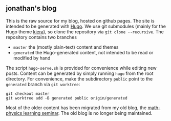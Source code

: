 jonathan's blog
----------------

This is the raw source for my blog, hosted on github pages. The site is intended
to be generated with [Hugo](https://gohugo.io/). We use git submodules (mainly
for the Hugo theme [kiera](https://github.com/funkydan2/hugo-kiera)), so clone the
repository via `git clone --recursive`. The repository contains two branches
* `master` the (mostly plain-text) content and themes
* `generated` the Hugo-generated content, not intended to be read or modified by
  hand

The script `hugo-serve.sh` is provided for convenience while editing new posts.
Content can be generated by simply running `hugo` from the root directory. For
convenience, make the subdirectory `public` point to the `generated` branch via
`git worktree`:
```
git checkout master
git worktree add -B generated public origin/generated
```

Most of the older content has been migrated from my old blog, the
[math-physics learning seminar](http://mathphysseminar.blogspot.com/). The old
blog is no longer being maintained.
